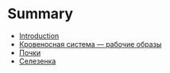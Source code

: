 # Summary

* [Introduction](README.md)
* [Кровеносная система — рабочие образы](circulatory-system.md)
* [Почки](pochki.md)
* [Селезенка](selezenka.md)


